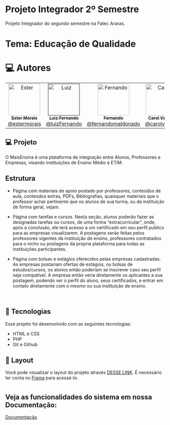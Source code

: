 # Projeto Integrador 2º Semestre
Projeto Integrador do segundo semestre na Fatec Araras. 

# Tema: Educação de Qualidade

# :computer: Autores

<table>
  <tr>
    <td align="center">
      <a href="https://github.com/stehmorais">
        <img src="https://avatars.githubusercontent.com/u/97535906?v=4" width="100px;" alt="Ester"/>
        <br />
        <sub>
          <b>Ester Morais</b>
        </sub>
       </a>
       <br />
       <a href="https://www.linkedin.com/in/ester-morais-438aa4224/" title="Linkedin">@estermorais</a> 
       <br />
    </td> 
    <td align="center">
      <a href="">
        <img src="https://user-images.githubusercontent.com/102560328/199749480-9b215208-7f10-4b35-b941-8d461adf9077.jpg" width="100px;" alt="Luiz"/>
        <br />
        <sub>
          <b>Luiz Fernando</b>
        </sub>
       </a>
       <br />
       <a href="https://www.linkedin.com/in/luiz-fernando-avelino-betelli-945b96251/" title="Linkedin">@luizFernando</a>
       <br />
    </td>
     <td align="center">
      <a href="https://github.com/Lifer18">
        <img src="https://user-images.githubusercontent.com/102560328/199749294-45341d76-daec-4a67-a308-cb120a782346.jpg" width="100px;" alt="Fernando"/>
        <br />
        <sub>
          <b>Fernando </b>
        </sub>
       </a>
       <br />
       <a href="https://www.linkedin.com/in/fernando-maldonado-fernandes/" title="Linkedin">@fernandomaldonado</a>
       <br />
    </td>
     <td align="center">
      <a href="https://github.com/CarolineVantim"">
        <img src="https://user-images.githubusercontent.com/102560328/199751962-e2616b97-6b12-4066-89b6-e14398c33085.jpg" width="100px;" alt="Carol"/>
        <br />
        <sub>
          <b>Carol Vantim</b>
        </sub>
       </a>
       <br />
       <a href="https://www.linkedin.com/in/caroline-vantim/" title="Linkedin">@carolvantim</a>
       <br />
    </td>
    <td align="center">
      <a href="https://github.com/lucabeteghella">
        <img src="https://user-images.githubusercontent.com/102560328/199749540-79965f91-9b79-4d80-ae38-ca848126f635.jpg" width="100px;" alt="Luca"/>
        <br/>
        <sub>
          <b>Luca Beteghella</b>
        </sub>
       </a>
       <br />
    </td>
    <td align="center">
      <a href="https://github.com/HarthurComH">
        <img src="https://user-images.githubusercontent.com/102560328/199749559-d8143d99-6e7d-4543-b4f6-50ab07843b24.png" width="100px;" alt="Harthur"/>
        <br />
        <sub>
          <b>Harthur com H</b>
        </sub>
       </a>
       <br />
    </td>
  </tr>
  </table>

## 💻 Projeto

O MaisEnsina é uma plataforma de integração entre Alunos, Professores e Empresas, visando instituições de Ensino Médio e ETIM.

## Estrutura

- Página com materiais de apoio postado por professores, conteúdos de aula, conteúdos extras, PDFs, Bibliografias, quaisquer materiais que o professor achar pertinente que os alunos de sua turma, ou da instituição de forma geral, vejam.

- Página com tarefas e cursos. Nesta seção, alunos poderão fazer as designadas tarefas ou cursos, de uma forma “extracurricular”, onde, após a conclusão, ele terá acesso a um certificado em seu perfil publico para as empresas visualizarem.
A postagens serão feitas pelos professores vigentes da instituição de ensino, professores contratados para o nicho ou postagens da própria plataforma para todas as instituições participantes.

- Página com bolsas e estágios oferecidos pelas empresas cadastradas.
As empresas postariam ofertas de estágios, ou bolsas de estudos/cursos, os alunos então poderiam se inscrever caso seu perfil seja compatível. A empresa então veria diretamente os aplicantes a sua postagem, podendo ver o perfil do aluno, seus certificados, e entrar em contato diretamente com o mesmo ou sua instituição de ensino.
                                                                                                                                                      
<br/>

## 🚀 Tecnologias

Esse projeto foi desenvolvido com as seguintes tecnologias:

- HTML e CSS
- PHP
- Git e Github
                                                                                                                                                      
## 🔖 Layout

Você pode visualizar o layout do projeto através [DESSE LINK](https://www.figma.com/file/EbuJS5LlE267omtjzCI1xQ/Telas-P.I?node-id=7%3A6150). É necessário ter conta no [Figma](https://figma.com) para acessá-lo.                                                                                                                             

                                                                                                                                                      
# <h2> Veja as funcionalidades do sistema em nossa Documentação: </h2>


[Documentação](https://github.com/Lifer18/Fatec_Projeto_Integrador_Segundo_Semestre/files/9955960/Documentacao_PI_2.docx)
                                                                                                                                                      
                                                                                                                                                      

